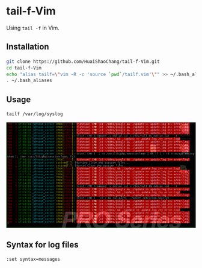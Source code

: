 # tail-f-Vim
Using `tail -f` in Vim.

## Installation
```bash
git clone https://github.com/HuaiShaoChang/tail-f-Vim.git
cd tail-f-Vim
echo "alias tailf=\"vim -R -c 'source `pwd`/tailf.vim'\"" >> ~/.bash_aliases
. ~/.bash_aliases
```

## Usage
```bash
tailf /var/log/syslog
```
![](https://raw.githubusercontent.com/HuaiShaoChang/tail-f-Vim/master/image.png)

## Syntax for log files
```vim
:set syntax=messages
```
